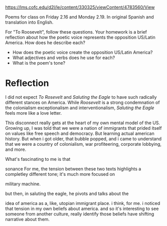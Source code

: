 https://lms.cofc.edu/d2l/le/content/330325/viewContent/4783560/View

Poems for class on Friday 2.16 and Monday 2.19. In original Spanish and translation into English. 

For "To Roosevelt", follow these questions. Your homework is a brief reflection about how the poetic voice represents the opposition US/Latin America. How does he describe each?

- How does the poetic voice create the opposition US/Latin America?
- What adjectives and verbs does he use for each?
- What is the poem's tone?
# Reflection
I did not expect  *To Rosevelt* and *Saluting the Eagle* to have such radically different stances on America. While *Roosevelt* is a strong condemnation of the colonialism exceptionalism and interventionalism, *Saluting the Eagle* feels more like a love letter. 

This disconnect really gets at the heart of my own mental model of the US. Growing up, I was told that we were a nation of immigrants that prided itself on values like free speech and democracy. But learning actual american history. But when i got older, that bubble popped, and i came to understand that we were a country of colonialism, war profiteering, corporate lobbying, and more.

What's fascinating to me is that 

sonance For me, the tension between these two texts highlights a completley different tone; it's much more focused on 
 
  military machine.
 
  but then, in saluting the eagle, he pivots and talks about the
 
  idea of america as a, like, utopian immigrant place.
  i think, for me.
  i noticed that tension in my own beliefs about america.
  and so it's interesting to see someone from another culture, really identify those beliefs have shifting narrative about them.